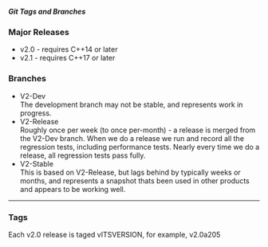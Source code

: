 ***Git Tags and Branches***

<h3>Major Releases</h3>
<ul>
	<li>v2.0 - requires C++14 or later</li>
	<li>v2.1 - requires C++17 or later</li>
</ul>


<h3>Branches</h3>
<ul>
	<li>V2-Dev
		<div>
			The development branch may not be stable, and represents work in progress.
		</div>
	</li>
	<li>V2-Release
		<div>
			Roughly once per week (to once per-month) - a release is merged from the V2-Dev branch. When we do a release
			we run and record all the regression tests, including performance tests. Nearly every time we do a release, all regression tests
			pass fully.
		</div>
	</li>
	<li>V2-Stable
		<div>
			This is based on V2-Release, but lags behind by typically weeks or months, and represents a snapshot thats been used in other products
			and appears to be working well.
		</div>
	</li>
</ul>

---

<h3>Tags</h3>

<div>
	Each v2.0 release is taged vITSVERSION, for example, v2.0a205
</div>
